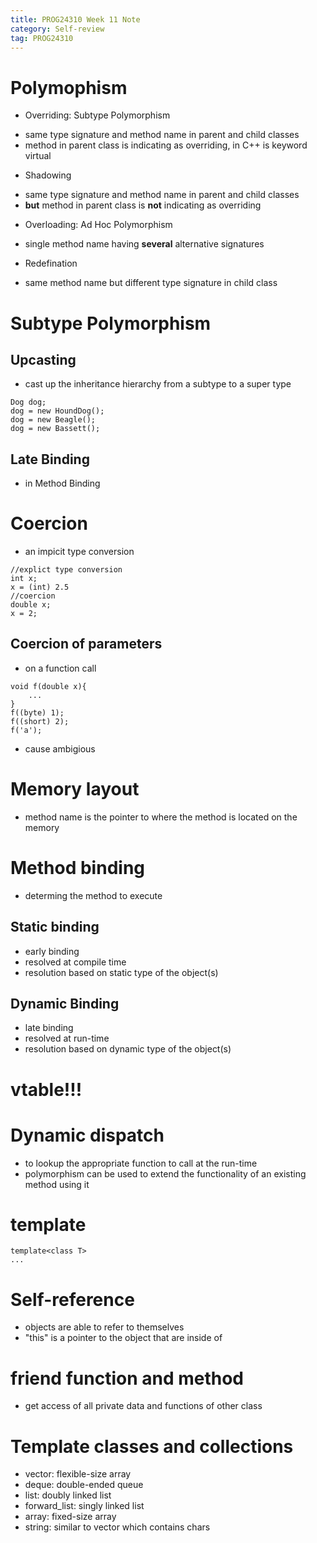 ```yaml
---
title: PROG24310 Week 11 Note
category: Self-review
tag: PROG24310
---
```

# Polymophism
* Overriding: Subtype Polymorphism
- same type signature and method name in parent and child classes
- method in parent class is indicating as overriding, in C++ is keyword virtual
* Shadowing
- same type signature and method name in parent and child classes
- **but** method in parent class is **not** indicating as overriding
* Overloading: Ad Hoc Polymorphism
- single method name having **several** alternative signatures
* Redefination
- same method name but different type signature in child class

# Subtype Polymorphism
## Upcasting
* cast up the inheritance hierarchy from a subtype to a super type
```
Dog dog;
dog = new HoundDog();
dog = new Beagle();
dog = new Bassett();
```
## Late Binding
* in Method Binding

# Coercion
* an impicit type conversion
```
//explict type conversion
int x;
x = (int) 2.5
//coercion
double x;
x = 2;
```
## Coercion of parameters
* on a function call
```
void f(double x){
    ...
}
f((byte) 1);
f((short) 2);
f('a');
```
* cause ambigious

# Memory layout
* method name is the pointer to where the method is located on the memory

# Method binding
* determing the method to execute
## Static binding
* early binding
* resolved at compile time
* resolution based on static type of the object(s)
## Dynamic Binding
* late binding
* resolved at run-time
* resolution based on dynamic type of the object(s)

# vtable!!!

# Dynamic dispatch
* to lookup the appropriate function to call at the run-time
* polymorphism can be used to extend the functionality of an existing method using it

# template
```
template<class T>
...
```

# Self-reference
* objects are able to refer to themselves
* "this" is a pointer to the object that are inside of

# friend function and method
* get access of all private data and functions of other class

# Template classes and collections
* vector: flexible-size array
* deque: double-ended queue
* list: doubly linked list
* forward_list: singly linked list
* array: fixed-size array
* string: similar to vector which contains chars